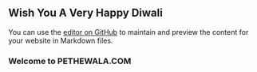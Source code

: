 ## Wish You A Very Happy Diwali

You can use the [editor on GitHub](https://github.com/think-io/estore-pw/edit/gh-pages/index.md) to maintain and preview the content for your website in Markdown files.

### Welcome to PETHEWALA.COM

